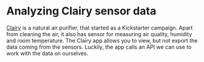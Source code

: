 # Analyzing Clairy sensor data

[Clairy](https://www.kickstarter.com/projects/628579643/clairy-the-most-amazing-natural-air-purifier/) is a natural air purifier, that started as a Kickstarter campaign.
Apart from cleaning the air, it also has sensor for measuring air quality, humidity and room temperature. The Clairy app allows you to view, but not export the data coming from the sensors.
Luckily, the app calls an API we can use to work with the data on ourselves. 
